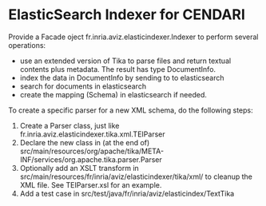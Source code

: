 ElasticSearch Indexer for CENDARI
=================================

Provide a Facade oject fr.inria.aviz.elasticindexer.Indexer to perform several operations:
- use an extended version of Tika to parse files and return textual contents plus metadata. The result has type DocumentInfo.
- index the data in DocumentInfo by sending to to elasticsearch
- search for documents in elasticsearch
- create the mapping (Schema) in elasticsearch if needed.

To create a specific parser for a new XML schema, do the following steps:
1.  Create a Parser class, just like fr.inria.aviz.elasticindexer.tika.xml.TEIParser
2.  Declare the new class in (at the end of) src/main/resources/org/apache/tika/META-INF/services/org.apache.tika.parser.Parser
3.  Optionally add an XSLT transform in src/main/resources/fr/inria/aviz/elasticindexer/tika/xml/ to cleanup the XML file. See TEIParser.xsl for an example.
4.  Add a test case in src/test/java/fr/inria/aviz/elasticindex/TextTika 

